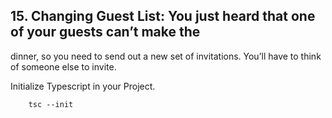 ## 15. Changing Guest List: You just heard that one of your guests can’t make the
dinner, so you need to send out a new set of invitations. You’ll have to think of
someone else to invite.

Initialize Typescript in your Project.

        tsc --init


